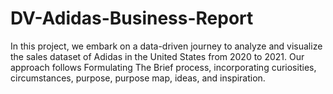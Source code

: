 # DV-Adidas-Business-Report
In this project, we embark on a data-driven journey to analyze and visualize the sales dataset of Adidas in the United States from 2020 to 2021. Our approach follows Formulating The Brief process, incorporating curiosities, circumstances, purpose, purpose map, ideas, and inspiration.
